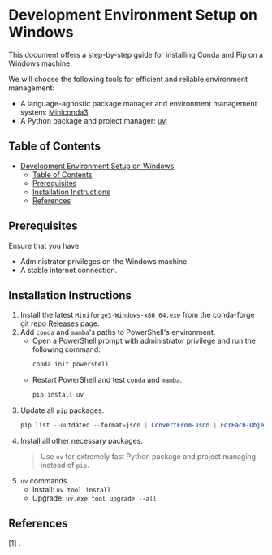 # Development Environment Setup on Windows

This document offers a step-by-step guide for installing Conda and Pip on a Windows machine.

We will choose the following tools for efficient and reliable environment management:
- A language-agnostic package manager and environment management system: [Miniconda3](https://github.com/conda-forge/miniforge).
- A Python package and project manager: [uv](https://github.com/astral-sh/uv).

## Table of Contents
- [Development Environment Setup on Windows](#development-environment-setup-on-windows)
  - [Table of Contents](#table-of-contents)
  - [Prerequisites](#prerequisites)
  - [Installation Instructions](#installation-instructions)
  - [References](#references)

## Prerequisites
Ensure that you have:
- Administrator privileges on the Windows machine.
- A stable internet connection.

## Installation Instructions
1. Install the latest `Miniforge3-Windows-x86_64.exe` from the conda-forge git repo [Releases](https://github.com/conda-forge/miniforge/releases) page.
2. Add `conda` and `mamba`'s paths to PowerShell's environment.
   - Open a PowerShell prompt with administrator privilege and run the following command:
      ```Powershell
      conda init powershell
      ```
   - Restart PowerShell and test `conda` and `mamba`.
      ```Powershell
      pip install uv
      ```
3. Update all `pip` packages.
    ```Powershell
    pip list --outdated --format=json | ConvertFrom-Json | ForEach-Object {pip install --upgrade $_.name}
    ```
4. Install all other necessary packages.
    > Use `uv` for extremely fast Python package and project managing instead of `pip`.
5. `uv` commands.
   - Install: `uv tool install`
   - Upgrade: `uv.exe tool upgrade --all`

## References
[1] .